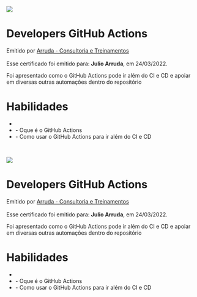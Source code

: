 <body>
<main id=root>
<div><div><div>
<p><img src=
"
https://creds.arruda.io/events/developers_github_actions/badge.png
"
 /></p>
</div></div></div>
<div><div><div><div><div><div>
<h1>Developers GitHub Actions</h1>
<div><div>Emitido por <a href="https://arruda.io">Arruda - Consultoria e Treinamentos</a></div><div>&nbsp;</div>
<div>Esse certificado foi emitido para: <strong>Julio Arruda</strong>, em 24/03/2022.</div>
</div></div>
<p>Foi apresentado como o GitHub Actions pode ir além do CI e CD e apoiar em diversas outras automações dentro do repositório</p>
</div><div>
<h1>Habilidades</h1>
<ul><li></li>
<li>- Oque é o GitHub Actions</li>
<li>- Como usar o GitHub Actions para ir além do CI e CD</li></ul>
</div><div>&nbsp;</div></div></div></div></div></main></body>
<body>
<main id=root>
<div><div><div>
<p><img src=
"
https://creds.arruda.io/events/developers_github_actions/badge.png
"
 /></p>
</div></div></div>
<div><div><div><div><div><div>
<h1>Developers GitHub Actions</h1>
<div><div>Emitido por <a href="https://arruda.io">Arruda - Consultoria e Treinamentos</a></div><div>&nbsp;</div>
<div>Esse certificado foi emitido para: <strong>Julio Arruda</strong>, em 24/03/2022.</div>
</div></div>
<p>Foi apresentado como o GitHub Actions pode ir além do CI e CD e apoiar em diversas outras automações dentro do repositório</p>
</div><div>
<h1>Habilidades</h1>
<ul><li></li>
<li>- Oque é o GitHub Actions</li>
<li>- Como usar o GitHub Actions para ir além do CI e CD</li></ul>
</div><div>&nbsp;</div></div></div></div></div></main></body>
